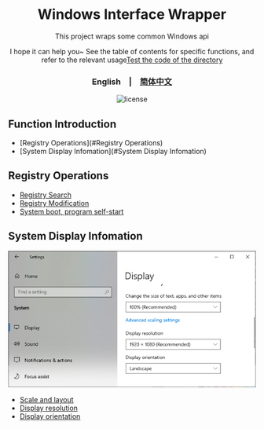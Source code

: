 <div align="center">
  <h1>Windows Interface Wrapper</h1>
  <p>This project wraps some common Windows api</p>
  <p>
    I hope it can help you~
    See the table of contents for specific functions, and refer to the relevant usage<span><a href="./Test">Test the code of the directory</a></span>
  </p>
  <p>
    <h3><span>English</span>&emsp;|&emsp;<a href="./README_zh-CN.md">简体中文</a></h3>
  </p>
  <p>
    <img src="https://img.shields.io/github/license/MrHulu/WindowApiPackage" alt="license">
  </p>
</div>

## Function Introduction

- [Registry Operations](#Registry Operations)
- [System Display Infomation](#System Display Infomation)

## Registry Operations

- [Registry Search](./Src/WinReg/WinRegUtil.h "WinRegUtil")
- [Registry Modification](./Src/WinReg/WinRegUtil.h "WinRegUtil")
- [System boot, program self-start](./Src/WinReg/WinRegUtil.h. "WinRegUtil")

## System Display Infomation

<img src="./Data/images/SystemDisplayInfo.png" alt="Display">

- [Scale and layout](./Src/WinSystemInfo/WinSystemDisplayInfo.h "WinSystemDisplayInfoUtil")
- [Display resolution](./Src/WinSystemInfo/WinSystemDisplayInfo.h "WinSystemDisplayInfoUtil")
- [Display orientation](./Src/WinSystemInfo/WinSystemDisplayInfo.h "WinSystemDisplayInfoUtil")
